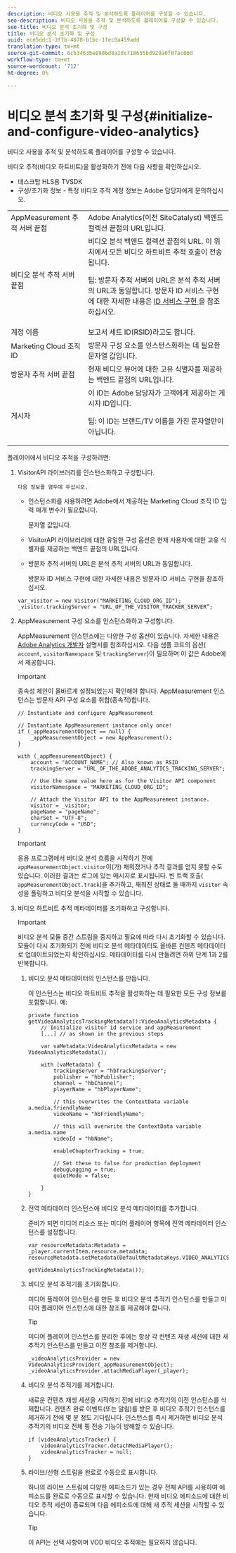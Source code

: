 ```yaml
---
description: 비디오 사용을 추적 및 분석하도록 플레이어를 구성할 수 있습니다.
seo-description: 비디오 사용을 추적 및 분석하도록 플레이어를 구성할 수 있습니다.
seo-title: 비디오 분석 초기화 및 구성
title: 비디오 분석 초기화 및 구성
uuid: ece5ddc1-3f7b-4878-b1bc-1fec0a459add
translation-type: tm+mt
source-git-commit: 6cb3463be8986d8a1dc718655bd929a0f07ac00d
workflow-type: tm+mt
source-wordcount: '712'
ht-degree: 0%

---
```



# 비디오 분석 초기화 및 구성{#initialize-and-configure-video-analytics}

비디오 사용을 추적 및 분석하도록 플레이어를 구성할 수 있습니다.

비디오 추적(비디오 하트비트)을 활성화하기 전에 다음 사항을 확인하십시오.

* 데스크탑 HLS용 TVSDK
* 구성/초기화 정보 - 특정 비디오 추적 계정 정보는 Adobe 담당자에게 문의하십시오.

<table id="table_3565328ABBEE4605A92EAE1ADE5D6F84"> 
 <tbody> 
  <tr> 
   <td colname="col1"> AppMeasurement 추적 서버 끝점 </td> 
   <td colname="col2"> Adobe Analytics(이전 SiteCatalyst) 백엔드 컬렉션 끝점의 URL입니다. </td> 
  </tr> 
  <tr> 
   <td colname="col1"> 비디오 분석 추적 서버 끝점 </td> 
   <td colname="col2"> 비디오 분석 백엔드 컬렉션 끝점의 URL. 이 위치에서 모든 비디오 하트비트 추적 호출이 전송됩니다. <p>팁: 방문자 추적 서버의 URL은 분석 추적 서버의 URL과 동일합니다. 방문자 ID 서비스 구현에 대한 자세한 내용은 <a href="https://marketing.adobe.com/resources/help/en_US/mcvid/mcvid-setup-target.html" format="html" scope="external"> ID 서비스 구현 </a>을 참조하십시오. </p> </td> 
  </tr> 
  <tr> 
   <td colname="col1"> 계정 이름 </td> 
   <td colname="col2"> 보고서 세트 ID(RSID)라고도 합니다. </td> 
  </tr> 
  <tr> 
   <td colname="col1"> Marketing Cloud 조직 ID </td> 
   <td colname="col2"> 방문자 구성 요소를 인스턴스화하는 데 필요한 문자열 값입니다. </td> 
  </tr> 
  <tr> 
   <td colname="col1"> 방문자 추적 서버 끝점 </td> 
   <td colname="col2"> 현재 비디오 뷰어에 대한 고유 식별자를 제공하는 백엔드 끝점의 URL입니다. </td> 
  </tr> 
  <tr> 
   <td colname="col1"> 게시자 </td> 
   <td colname="col2"> 이 ID는 Adobe 담당자가 고객에게 제공하는 게시자 ID입니다. <p>팁: 이 ID는 브랜드/TV 이름을 가진 문자열만이 아닙니다. </p> </td> 
  </tr> 
 </tbody> 
</table>

플레이어에서 비디오 추적을 구성하려면:

1. VisitorAPI 라이브러리를 인스턴스화하고 구성합니다.

       다음 정보를 염두에 두십시오.
   
   * 인스턴스화를 사용하려면 Adobe에서 제공하는 Marketing Cloud 조직 ID 입력 매개 변수가 필요합니다.

      문자열 값입니다.
   * VisitorAPI 라이브러리에 대한 유일한 구성 옵션은 현재 사용자에 대한 고유 식별자를 제공하는 백엔드 끝점의 URL입니다.
   * 방문자 추적 서버의 URL은 분석 추적 서버의 URL과 동일합니다.

      방문자 ID 서비스 구현에 대한 자세한 내용은 방문자 ID 서비스 구현을 참조하십시오.

   ```
   var_visitor = new Visitor("MARKETING_CLOUD_ORG_ID"); 
   _visitor.trackingServer = "URL_OF_THE_VISITOR_TRACKER_SERVER”; 
   ```

1. AppMeasurement 구성 요소를 인스턴스화하고 구성합니다.

   AppMeasurement 인스턴스에는 다양한 구성 옵션이 있습니다. 자세한 내용은 [Adobe Analytics 개발자](https://microsite.omniture.com/t2/help/en_US/reference/#Developer) 설명서를 참조하십시오. 다음 샘플 코드의 옵션( `account`, `visitorNamespace` 및 `trackingServer`)이 필요하며 이 값은 Adobe에서 제공합니다.

   >[!IMPORTANT]
   >
   >종속성 체인이 올바르게 설정되었는지 확인해야 합니다. AppMeasurement 인스턴스는 방문자 API 구성 요소를 취합(종속적)합니다.

   ```
   // Instantiate and configure AppMeasurement 
   
   // Instantiate AppMeasurement instance only once! 
   if (_appMeasurementObject == null) {  
       _appMeasurementObject = new AppMeasurement(); 
   } 
   
   with (_appMeasurementObject) { 
       account = "ACCOUNT_NAME"; // Also known as RSID 
       trackingServer = "URL_OF_THE_ADOBE_ANALYTICS_TRACKING_SERVER"; 
   
       // Use the same value here as for the Visitor API component 
       visitorNamespace = "MARKETING_CLOUD_ORG_ID"; 
   
       // Attach the Visitor API to the AppMeasurement instance. 
       visitor = _visitor;  
       pageName = "pageName"; 
       charSet = "UTF-8"; 
       currencyCode = "USD"; 
   } 
   ```

   >[!IMPORTANT]
   >
   >응용 프로그램에서 비디오 분석 흐름을 시작하기 전에 `appMeasurementObject.visitor`이(가) 채워졌거나 추적 결과를 얻지 못할 수도 있습니다. 이러한 결과는 로그에 있는 메시지로 표시됩니다. 빈 트랙 호출( `appMeasurementObject.track`)을 추가하고, 채워진 상태로 둘 때까지 `visitor` 속성을 폴링하고 비디오 분석을 시작할 수 있습니다.

1. 비디오 하트비트 추적 메타데이터를 초기화하고 구성합니다.

   >[!IMPORTANT]
   >
   >비디오 분석 모듈 중간 스트림을 중지하고 필요에 따라 다시 초기화할 수 있습니다. 모듈이 다시 초기화되기 전에 비디오 분석 메타데이터도 올바른 컨텐츠 메타데이터로 업데이트되었는지 확인하십시오. 메타데이터를 다시 만들려면 하위 단계 1과 2를 반복합니다.

   1. 비디오 분석 메타데이터의 인스턴스를 만듭니다.

      이 인스턴스는 비디오 하트비트 추적을 활성화하는 데 필요한 모든 구성 정보를 포함합니다. 예:

      ```
      private function getVideoAnalyticsTrackingMetadata():VideoAnalyticsMetadata {     
          // Initialize visitor id service and appMeasurement      
          [...] // as shown in the previous steps     
      
          var vaMetadata:VideoAnalyticsMetadata = new VideoAnalyticsMetadata(); 
      
          with (vaMetadata) { 
              trackingServer = "hbTrackingServer"; 
              publisher = "hbPublisher"; 
              channel = "hbChannel";  
              playerName = "hbPlayerName"; 
      
              // this overwrites the ContextData variable a.media.friendlyName 
              videoName = "hbFriendlyName";  
      
              // this will overwrite the ContextData variable a.media.name 
              videoId = "hbName"; 
      
              enableChapterTracking = true; 
      
              // Set these to false for production deployment 
              debugLogging = true;  
              quietMode = false; 
      
          } 
      } 
      ```

   1. 전역 메타데이터 인스턴스에 비디오 분석 메타데이터를 추가합니다.

      준비가 되면 미디어 리소스 또는 미디어 플레이어 항목에 전역 메타데이터 인스턴스를 설정합니다.

      ```
      var resourceMetadata:Metadata = _player.currentItem.resource.metadata; 
      resourceMetadata.setMetadata(DefaultMetadataKeys.VIDEO_ANALYTICS_METADATA_KEY,  
                                   getVideoAnalyticsTrackingMetadata());
      ```

   1. 비디오 분석 추적기를 초기화합니다.

      미디어 플레이어 인스턴스를 만든 후 비디오 분석 추적기 인스턴스를 만들고 미디어 플레이어 인스턴스에 대한 참조를 제공해야 합니다.

      >[!TIP]
      >
      >미디어 플레이어 인스턴스를 분리한 후에는 항상 각 컨텐츠 재생 세션에 대한 새 추적기 인스턴스를 만들고 이전 참조를 제거합니다.

      ```
      _videoAnalyticsProvider = new VideoAnalyticsProvider(_appMeasurementObject); 
      _videoAnalyticsProvider.attachMediaPlayer(_player);
      ```

   1. 비디오 분석 추적기를 제거합니다.

      새로운 컨텐츠 재생 세션을 시작하기 전에 비디오 추적기의 이전 인스턴스를 삭제합니다. 컨텐츠 완료 이벤트(또는 알림)를 받은 후 비디오 추적기 인스턴스를 제거하기 전에 몇 분 정도 기다립니다. 인스턴스를 즉시 제거하면 비디오 분석 추적기의 비디오 전체 핑 전송 기능이 방해할 수 있습니다.

      ```
      if (videoAnalyticsTracker) { 
          videoAnalyticsTracker.detachMediaPlayer(); 
          videoAnalyticsTracker = null; 
      }
      ```

   1. 라이브/선형 스트림을 완료로 수동으로 표시합니다.

      하나의 라이브 스트림에 다양한 에피소드가 있는 경우 전체 API를 사용하여 에피소드를 완료로 수동으로 표시할 수 있습니다. 현재 비디오 에피소드에 대한 비디오 추적 세션이 종료되며 다음 에피소드에 대해 새 추적 세션을 시작할 수 있습니다.

      >[!TIP]
      >
      >이 API는 선택 사항이며 VOD 비디오 추적에는 필요하지 않습니다.

